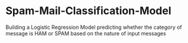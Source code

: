 # Spam-Mail-Classification-Model
Building a Logistic Regression Model predicting whether the category of message is HAM or SPAM based on the nature of input messages
